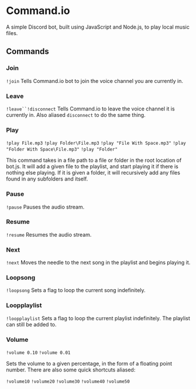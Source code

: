 # Command.io
A simple Discord bot, built using JavaScript and Node.js, to play local music files.

## Commands
### Join
`!join`
Tells Command.io bot to join the voice channel you are currently in.
### Leave
`!leave``!disconnect`
Tells Command.io to leave the voice channel it is currently in. Also aliased `disconnect` to do the same thing.
### Play
`!play File.mp3`
`!play Folder\File.mp3`
`!play "File With Space.mp3"`
`!play "Folder With Space\File.mp3"`
`!play "Folder"`

This command takes in a file path to a file or folder in the root location of bot.js. It will add a given file to the playlist, and start playing it if there is nothing else playing. If it is given a folder, it will recursively add any files found in any subfolders and itself.
### Pause
`!pause`
Pauses the audio stream.
### Resume
`!resume`
Resumes the audio stream.
### Next
`!next`
Moves the needle to the next song in the playlist and begins playing it.
### Loopsong
`!loopsong`
Sets a flag to loop the current song indefinitely.
### Loopplaylist
`!loopplaylist`
Sets a flag to loop the current playlist indefinitely. The playlist can still be added to.
### Volume
`!volume 0.10`
`!volume 0.01`

Sets the volume to a given percentage, in the form of a floating point number. There are also some quick shortcuts aliased:

`!volume10`
`!volume20`
`!volume30`
`!volume40`
`!volume50`
